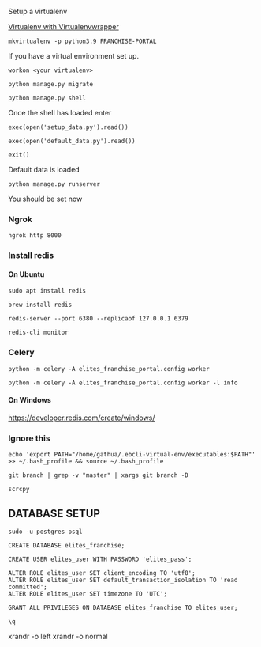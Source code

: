 Setup a virtualenv

[Virtualenv with Virtualenvwrapper](https://www.freecodecamp.org/newsvirtualenv-with-virtualenvwrapper-on-ubuntu-18-04/)

    mkvirtualenv -p python3.9 FRANCHISE-PORTAL

If you have a virtual environment set up.

    workon <your virtualenv>

    python manage.py migrate

    python manage.py shell

Once the shell has loaded enter

    exec(open('setup_data.py').read())

    exec(open('default_data.py').read())

    exit()

Default data is loaded

    python manage.py runserver

You should be set now

### Ngrok

    ngrok http 8000

### Install redis

#### On Ubuntu

    sudo apt install redis

    brew install redis

<!-- Run redis server -->

    redis-server --port 6380 --replicaof 127.0.0.1 6379

<!-- Monitor redis -->

    redis-cli monitor

<!-- Start Celery -->
### Celery

    python -m celery -A elites_franchise_portal.config worker

    python -m celery -A elites_franchise_portal.config worker -l info

#### On Windows

https://developer.redis.com/create/windows/

### Ignore this

    echo 'export PATH="/home/gathua/.ebcli-virtual-env/executables:$PATH"' >> ~/.bash_profile && source ~/.bash_profile

    git branch | grep -v "master" | xargs git branch -D

    scrcpy


## DATABASE SETUP

    sudo -u postgres psql

    CREATE DATABASE elites_franchise;

    CREATE USER elites_user WITH PASSWORD 'elites_pass';

    ALTER ROLE elites_user SET client_encoding TO 'utf8';
    ALTER ROLE elites_user SET default_transaction_isolation TO 'read committed';
    ALTER ROLE elites_user SET timezone TO 'UTC';

    GRANT ALL PRIVILEGES ON DATABASE elites_franchise TO elites_user;

    \q


xrandr -o left
xrandr -o normal
